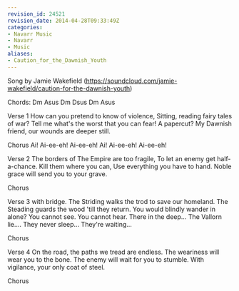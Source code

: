 ```yaml
---
revision_id: 24521
revision_date: 2014-04-28T09:33:49Z
categories:
- Navarr Music
- Navarr
- Music
aliases:
- Caution_for_the_Dawnish_Youth
---
```


Song by Jamie Wakefield  (https://soundcloud.com/jamie-wakefield/caution-for-the-dawnish-youth) 

Chords: Dm Asus Dm Dsus Dm Asus


Verse 1
How can you pretend to know of violence,
Sitting, reading fairy tales of war?
Tell me what's the worst that you can fear! A papercut?
My Dawnish friend, our wounds are deeper still.

Chorus
Ai! Ai-ee-eh! Ai-ee-eh!
Ai! Ai-ee-eh! Ai-ee-eh!

Verse 2
The borders of The Empire are too fragile,
To let an enemy get half-a-chance.
Kill them where you can,
Use everything you have to hand.
Noble grace will send you to your grave.

Chorus

Verse 3 with bridge.
The Striding walks the trod to save our homeland.
The Steading guards the wood 'till they return.
You would blindly wander in alone?
You cannot see.
You cannot hear.
There in the deep...
The Vallorn lie....
They never sleep...
They're waiting...

Chorus

Verse 4
On the road, the paths we tread are endless.
The weariness will wear you to the bone.
The enemy will wait for you to stumble.
With vigilance, your only coat of steel.

Chorus




